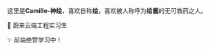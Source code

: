 这里是**Camille-神绘**，喜欢自称**绘**，喜欢被人称呼为**绘酱**的无可救药之人。

🔭 蔚来云端工程实习生

✨ 前端绝赞学习中！

<!--
**ChangeSuger/ChangeSuger** is a ✨ _special_ ✨ repository because its `README.md` (this file) appears on your GitHub profile.

Here are some ideas to get you started:

- 🔭 I’m currently working on ...
- 🌱 I’m currently learning ...
- 👯 I’m looking to collaborate on ...
- 🤔 I’m looking for help with ...
- 💬 Ask me about ...
- 📫 How to reach me: ...
- 😄 Pronouns: ...
- ⚡ Fun fact: ...
-->
